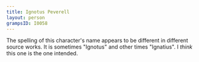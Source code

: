 ```yaml
---
title: Ignotus Peverell
layout: person
grampsID: I0058
---
```


The spelling of this character's name appears to be different in different source works. It is sometimes "Ignotus" and other times "Ignatius".  I *think* this one is the one intended. 



